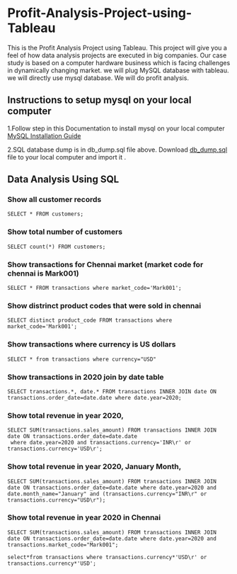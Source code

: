 # Profit-Analysis-Project-using-Tableau
This is the Profit Analysis Project using Tableau. This project will give you a feel of how data analysis projects are executed in big companies. Our case study is based on a computer hardware business which is facing challenges in dynamically changing market. we will plug MySQL database with tableau. we will directly use mysql database. We will do profit analysis.

## Instructions to setup mysql on your local computer
1.Follow step in this Documentation to install mysql on your local computer [MySQL Installation Guide](https://dev.mysql.com/doc/mysql-installation-excerpt/5.7/en/)

2.SQL database dump is in db_dump.sql file above. Download [db_dump.sql](db_dump.sql) file to your local computer and import it .

## Data Analysis Using SQL
### Show all customer records
```
SELECT * FROM customers;
```

### Show total number of customers
```
SELECT count(*) FROM customers;
```

### Show transactions for Chennai market (market code for chennai is Mark001)
```
SELECT * FROM transactions where market_code='Mark001';
```
### Show distrinct product codes that were sold in chennai
```
SELECT distinct product_code FROM transactions where market_code='Mark001';
```
### Show transactions where currency is US dollars
```
SELECT * from transactions where currency="USD"
```

### Show transactions in 2020 join by date table
```
SELECT transactions.*, date.* FROM transactions INNER JOIN date ON transactions.order_date=date.date where date.year=2020;
```
### Show total revenue in year 2020,
```
SELECT SUM(transactions.sales_amount) FROM transactions INNER JOIN date ON transactions.order_date=date.date
 where date.year=2020 and transactions.currency='INR\r' or transactions.currency='USD\r';
```
### Show total revenue in year 2020, January Month,
```
SELECT SUM(transactions.sales_amount) FROM transactions INNER JOIN date ON transactions.order_date=date.date where date.year=2020 and date.month_name="January" and (transactions.currency="INR\r" or transactions.currency="USD\r");
```
### Show total revenue in year 2020 in Chennai
```
SELECT SUM(transactions.sales_amount) FROM transactions INNER JOIN date ON transactions.order_date=date.date where date.year=2020 and transactions.market_code="Mark001";

select*from transactions where transactions.currency*'USD\r' or transactions.currency*'USD';
```
